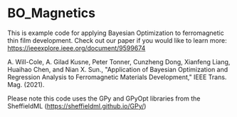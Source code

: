 # BO_Magnetics
This is example code for applying Bayesian Optimization to ferromagnetic thin film development.
Check out our paper if you would like to learn more: https://ieeexplore.ieee.org/document/9599674

A. Will-Cole, A. Gilad Kusne, Peter Tonner, Cunzheng Dong, Xianfeng Liang, Huaihao Chen, and Nian X. Sun., 
"Application of Bayesian Optimization and Regression Analysis to Ferromagnetic Materials Development," IEEE Trans. Mag. (2021).

Please note this code uses the GPy and GPyOpt libraries from the SheffieldML (https://sheffieldml.github.io/GPy/)
